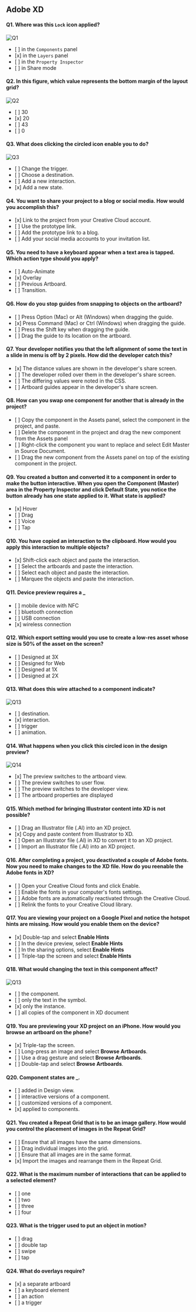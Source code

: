 ## Adobe XD

#### Q1. Where was this `Lock` icon applied?

![Q1](images/001.jpg)

- \[ ] in the `Components` panel
- \[x] in the `Layers` panel
- \[ ] in the `Property Inspector`
- \[ ] in Share mode

#### Q2. In this figure, which value represents the bottom margin of the layout grid?

![Q2](images/002.jpg)

- \[ ] 30
- \[x] 20
- \[ ] 43
- \[ ] 0

#### Q3. What does clicking the circled icon enable you to do?

![Q3](images/003.jpg)

- \[ ] Change the trigger.
- \[ ] Choose a destination.
- \[ ] Add a new interaction.
- \[x] Add a new state.

#### Q4. You want to share your project to a blog or social media. How would you accomplish this?

- \[x] Link to the project from your Creative Cloud account.
- \[ ] Use the prototype link.
- \[ ] Add the prototype link to a blog.
- \[ ] Add your social media accounts to your invitation list.

#### Q5. You need to have a keyboard appear when a text area is tapped. Which action type should you apply?

- \[ ] Auto-Animate
- \[x] Overlay
- \[ ] Previous Artboard.
- \[ ] Transition.

#### Q6. How do you stop guides from snapping to objects on the artboard?

- \[ ] Press Option (Mac) or Alt (Windows) when dragging the guide.
- \[x] Press Command (Mac) or Ctrl (Windows) when dragging the guide.
- \[ ] Press the Shift key when dragging the guide.
- \[ ] Drag the guide to its location on the artboard.

#### Q7. Your developer notifies you that the left alignment of some the text in a slide in menu is off by 2 pixels. How did the developer catch this?

- \[x] The distance values are shown in the developer's share screen.
- \[ ] The developer rolled over them in the developer's share screen.
- \[ ] The differing values were noted in the CSS.
- \[ ] Artboard guides appear in the developer's share screen.

#### Q8. How can you swap one component for another that is already in the project?

- \[ ] Copy the component in the Assets panel, select the component in the project, and paste.
- \[ ] Delete the component in the project and drag the new component from the Assets panel
- \[ ] Right-click the component you want to replace and select Edit Master in Source Document.
- \[ ] Drag the new component from the Assets panel on top of the existing component in the project.

#### Q9. You created a button and converted it to a component in order to make the button interactive. When you open the Component (Master) area in the Property Inspector and click Default State, you notice the button already has one state applied to it. What state is applied?

- \[x] Hover
- \[ ] Drag
- \[ ] Voice
- \[ ] Tap

#### Q10. You have copied an interaction to the clipboard. How would you apply this interaction to multiple objects?

- \[x] Shift-click each object and paste the interaction.
- \[ ] Select the artboards and paste the interaction.
- \[ ] Select each object and paste the interaction.
- \[ ] Marquee the objects and paste the interaction.

#### Q11. Device preview requires a \_

- \[ ] mobile device with NFC
- \[ ] bluetooth connection
- \[ ] USB connection
- \[x] wireless connection

#### Q12. Which export setting would you use to create a low-res asset whose size is 50% of the asset on the screen?

- \[ ] Designed at 3X
- \[ ] Designed for Web
- \[ ] Designed at 1X
- \[ ] Designed at 2X

#### Q13. What does this wire attached to a component indicate?

![Q13](images/004.jpg)

- \[ ] destination.
- \[x] interaction.
- \[ ] trigger
- \[ ] animation.

#### Q14. What happens when you click this circled icon in the design preview?

![Q14](images/005.jpg)

- \[x] The preview switches to the artboard view.
- \[ ] The preview switches to user flow.
- \[ ] The preview switches to the developer view.
- \[ ] The artboard properties are displayed

#### Q15. Which method for bringing Illustrator content into XD is not possible?

- \[ ] Drag an Illustrator file (.Al) into an XD project.
- \[x] Copy and paste content from Illustrator to XD.
- \[ ] Open an Illustrator file (.Al) in XD to convert it to an XD project.
- \[ ] Import an Illustrator file (.Al) into an XD project.

#### Q16. After completing a project, you deactivated a couple of Adobe fonts. Now you need to make changes to the XD file. How do you reenable the Adobe fonts in XD?

- \[ ] Open your Creative Cloud fonts and click Enable.
- \[ ] Enable the fonts in your computer's fonts settings.
- \[ ] Adobe fonts are automatically reactivated through the Creative Cloud.
- \[ ] Relink the fonts to your Creative Cloud library.

#### Q17. You are viewing your project on a Google Pixel and notice the hotspot hints are missing. How would you enable them on the device?

- \[x] Double-tap and select **Enable Hints**
- \[ ] In the device preview, select **Enable Hints**
- \[ ] In the sharing options, select **Enable Hints**
- \[ ] Triple-tap the screen and select **Enable Hints**

#### Q18. What would changing the text in this component affect?

![Q13](images/006.png?raw=png)

- \[ ] the component.
- \[ ] only the text in the symbol.
- \[x] only the instance.
- \[ ] all copies of the component in XD document

#### Q19. You are previewing your XD project on an iPhone. How would you browse an artboard on the phone?

- \[x] Triple-tap the screen.
- \[ ] Long-press an image and select **Browse Artboards**.
- \[ ] Use a drag gesture and select **Browse Artboards**.
- \[ ] Double-tap and select **Browse Artboards**.

#### Q20. Component states are **\_**.

- \[ ] added in Design view.
- \[ ] interactive versions of a component.
- \[ ] customized versions of a component.
- \[x] applied to components.

#### Q21. You created a Repeat Grid that is to be an image gallery. How would you control the placement of images in the Repeat Grid?

- \[ ] Ensure that all images have the same dimensions.
- \[ ] Drag individual images into the grid.
- \[ ] Ensure that all images are in the same format.
- \[x] Import the images and rearrange them in the Repeat Grid.


#### Q22. What is the maximum number of interactions that can be applied to a selected element?

- \[ ] one
- \[ ] two
- \[ ] three
- \[ ] four

#### Q23. What is the trigger used to put an object in motion?

- \[ ] drag
- \[ ] double tap
- \[ ] swipe
- \[ ] tap


#### Q24. What do overlays require?

- \[x] a separate artboard
- \[ ] a keyboard element
- \[ ] an action
- \[ ] a trigger

